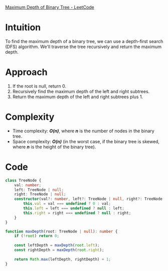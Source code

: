 [Maximum Depth of Binary Tree - LeetCode](https://leetcode.com/problems/maximum-depth-of-binary-tree/description/)

# Intuition
To find the maximum depth of a binary tree, we can use a depth-first search (DFS) algorithm. We'll traverse the tree recursively and return the maximum depth.

# Approach
1. If the root is null, return 0.
2. Recursively find the maximum depth of the left and right subtrees.
3. Return the maximum depth of the left and right subtrees plus 1.

# Complexity
- Time complexity: ***O(n)***, where ***n*** is the number of nodes in the binary tree.
- Space complexity: ***O(n)*** (in the worst case, if the binary tree is skewed, where ***n*** is the height of the binary tree).

# Code
```typescript
class TreeNode {
    val: number;
    left: TreeNode | null;
    right: TreeNode | null;
    constructor(val?: number, left?: TreeNode | null, right?: TreeNode | null) {
        this.val = val === undefined ? 0 : val;
        this.left = left === undefined ? null : left;
        this.right = right === undefined ? null : right;
    }
}

function maxDepth(root: TreeNode | null): number {
    if (!root) return 0;
    
    const leftDepth = maxDepth(root.left);
    const rightDepth = maxDepth(root.right);
    
    return Math.max(leftDepth, rightDepth) + 1;
}
```